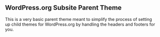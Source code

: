 ## WordPress.org Subsite Parent Theme

This is a very basic parent theme meant to simplify the process of setting up child themes for WordPress.org by handling the headers and footers for you.